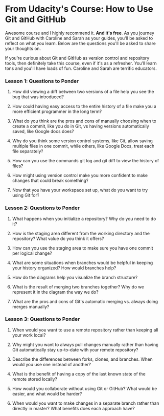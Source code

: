 # From Udacity's Course: How to Use Git and GitHub

Awesome course and I highly recommend it. **And it's free**. As you journey Git and GitHub with Caroline and Sarah as your
guides, you'll be asked to reflect on what you learn. Below are the questions you'll be asked to share your thoughts on.

If you're curious about Git and GitHub as version control and repository tools, then definitely take this course, even
if it's as a refresher. You'll learn tons and you'll have loads of fun. Caroline and Sarah are terrific educators.

### Lesson 1: Questions to Ponder

1. How did viewing a diff between two versions of a file help you see the bug that was introduced?

2. How could having easy access to the entire history of a file make you a more efficient programmer in the long term?

3. What do you think are the pros and cons of manually choosing when to create a commit, like you do in Git, vs having
versions automatically saved, like Google docs does?

4. Why do you think some version control systems, like Git, allow saving multiple files in one commit, while others, like
Google Docs, treat each file separately?

5. How can you use the commands git log and git diff to view the history of files?

6. How might using version control make you more confident to make changes that could break something?

7. Now that you have your workspace set up, what do you want to try using Git for?

### Lesson 2: Questions to Ponder

1. What happens when you initialize a repository? Why do you need to do it?

2. How is the staging area different from the working directory and the repository? What value do you think it offers?

3. How can you use the staging area to make sure you have one commit per logical change?

4. What are some situations when branches would be helpful in keeping your history organized? How would branches help?

5. How do the diagrams help you visualize the branch structure?

6. What is the result of merging two branches together? Why do we represent it in the diagram the way we do?

7. What are the pros and cons of Git's automatic merging vs. always doing merges manually?

### Lesson 3: Questions to Ponder

1. When would you want to use a remote repository rather than keeping all your work local?

2. Why might you want to always pull changes manually rather than having Git automatically stay up-to-date with your
remote repository?

3. Describe the differences between forks, clones, and branches.  When would you use one instead of another?

4. What is the benefit of having a copy of the last known state of the remote stored locally?

5. How would you collaborate without using Git or GitHub?  What would be easier, and what would be harder?

6. When would you want to make changes in a separate branch rather than directly in master?  What benefits does each
approach have?
